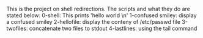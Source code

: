 This is the project on shell redirections. The scripts and what they do are stated below:
0-shell: This prints 'hello world \n'
1-confused smiley: display a confused smiley
2-hellofile: display the conteny of /etc/passwd file
3-twofiles: concatenate two files to stdout
4-lastlines: using the tail command